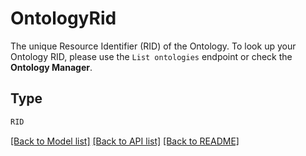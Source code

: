 # OntologyRid

The unique Resource Identifier (RID) of the Ontology. To look up your Ontology RID, please use the
`List ontologies` endpoint or check the **Ontology Manager**.


## Type
```python
RID
```


[[Back to Model list]](../../../README.md#models-v2-link) [[Back to API list]](../../../README.md#apis-v2-link) [[Back to README]](../../../README.md)
